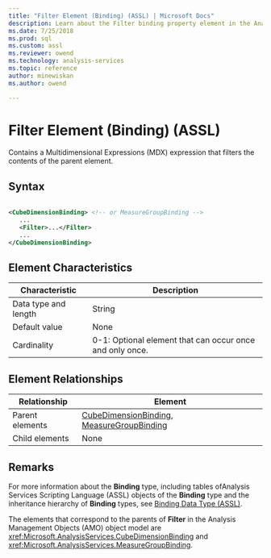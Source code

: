```yaml
---
title: "Filter Element (Binding) (ASSL) | Microsoft Docs"
description: Learn about the Filter binding property element in the Analysis Services Scripting Language (ASSL) schema.
ms.date: 7/25/2018
ms.prod: sql
ms.custom: assl
ms.reviewer: owend
ms.technology: analysis-services
ms.topic: reference
author: minewiskan
ms.author: owend

---
```

# Filter Element (Binding) (ASSL)

  Contains a Multidimensional Expressions (MDX) expression that filters the contents of the parent element.  
  
## Syntax  
  
```xml  
  
<CubeDimensionBinding> <!-- or MeasureGroupBinding -->  
   ...  
   <Filter>...</Filter>  
   ...  
</CubeDimensionBinding>  
```  
  
## Element Characteristics  
  
|Characteristic|Description|  
|--------------------|-----------------|  
|Data type and length|String|  
|Default value|None|  
|Cardinality|0-1: Optional element that can occur once and only once.|  
  
## Element Relationships  
  
|Relationship|Element|  
|------------------|-------------|  
|Parent elements|[CubeDimensionBinding](../data-type/cubedimensionbinding-data-type-assl.md), [MeasureGroupBinding](../data-type/measuregroupbinding-data-type-assl.md)|  
|Child elements|None|  
  
## Remarks  
 For more information about the **Binding** type, including tables ofAnalysis Services Scripting Language (ASSL) objects of the **Binding** type and the inheritance hierarchy of **Binding** types, see [Binding Data Type &#40;ASSL&#41;](../data-type/binding-data-type-assl.md).  
  
 The elements that correspond to the parents of **Filter** in the Analysis Management Objects (AMO) object model are <xref:Microsoft.AnalysisServices.CubeDimensionBinding> and <xref:Microsoft.AnalysisServices.MeasureGroupBinding>.  
  
  
